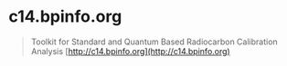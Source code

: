 # c14.bpinfo.org

> Toolkit for Standard and Quantum Based Radiocarbon Calibration Analysis
> [http://c14.bpinfo.org](http://c14.bpinfo.org)
